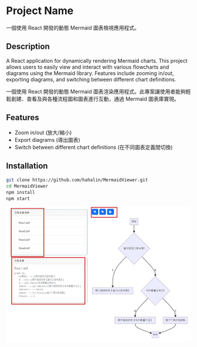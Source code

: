# Project Name
一個使用 React 開發的動態 Mermaid 圖表檢視應用程式。

## Description
A React application for dynamically rendering Mermaid charts. This project allows users to easily view and interact with various flowcharts and diagrams using the Mermaid library. Features include zooming in/out, exporting diagrams, and switching between different chart definitions.

一個使用 React 開發的動態 Mermaid 圖表渲染應用程式。此專案讓使用者能夠輕鬆創建、查看及與各種流程圖和圖表進行互動，通過 Mermaid 圖表庫實現。

## Features
- Zoom in/out (放大/縮小)
- Export diagrams (導出圖表)
- Switch between different chart definitions (在不同圖表定義間切換)

## Installation
```bash
git clone https://github.com/hahalin/MermaidViewer.git
cd MermaidViewer
npm install
npm start
```
![screenshot](public/screenShot.jpg)



